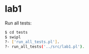 # lab1

Run all tests:

```bash
$ cd tests
$ swipl
?- ['run_all_tests.pl'].
?- run_all_tests('../src/lab1.pl').
```
